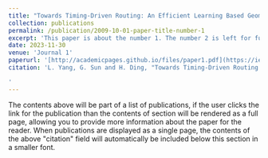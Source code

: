 ```yaml
---
title: "Towards Timing-Driven Routing: An Efficient Learning Based Geometric Approach"
collection: publications
permalink: /publication/2009-10-01-paper-title-number-1
excerpt: 'This paper is about the number 1. The number 2 is left for future work.'
date: 2023-11-30
venue: 'Journal 1'
paperurl: '[http://academicpages.github.io/files/paper1.pdf](https://ieeexplore.ieee.org/document/10323981)'
citation: 'L. Yang, G. Sun and H. Ding, "Towards Timing-Driven Routing: An Efficient Learning Based Geometric Approach," 2023 IEEE/ACM International Conference on Computer Aided Design (ICCAD), San Francisco, CA, USA, 2023, pp. 1-9, doi: 10.1109/ICCAD57390.2023.10323981. keywords: {Heating systems;Geometry;Design automation;Neural networks;Routing;Delays;Task analysis},

'
---
```


The contents above will be part of a list of publications, if the user clicks the link for the publication than the contents of section will be rendered as a full page, allowing you to provide more information about the paper for the reader. When publications are displayed as a single page, the contents of the above "citation" field will automatically be included below this section in a smaller font.
